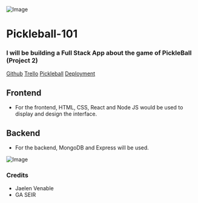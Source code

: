 ![Image](https://www.ussportscamps.com/media/images/pickleball/tips/what-is-pickleball-group-rally.jpg)

# Pickleball-101

### I will be building a Full Stack App about the game of PickleBall (Project 2)

[Github](https://github.com/jaelen-venable/Pickleball-101)
[Trello](https://trello.com/b/INleA1LF/pickleball-project)
[Pickleball](https://www.domainlocalhost3000.com/)
[Deployment](https://git.heroku.com/whispering-plains-96033.git)

## Frontend
* For the frontend, HTML, CSS, React and Node JS would be used to display and design the interface.

## Backend
* For the backend, MongoDB and Express will be used.

![Image](https://miro.medium.com/proxy/0*hU4zJiyVwWcM0L-w.png)

### Credits
* Jaelen Venable
* GA SEIR